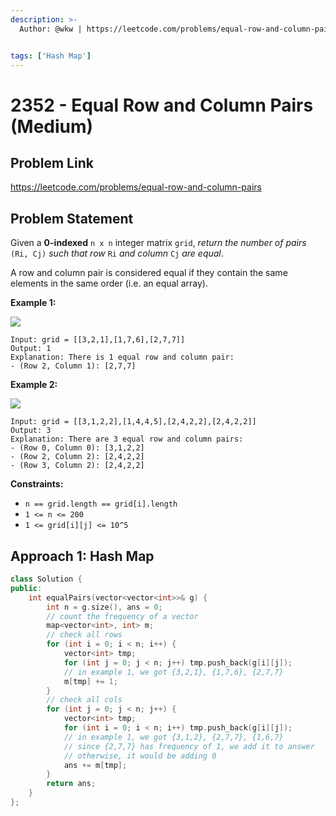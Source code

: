 ```yaml
---
description: >-
  Author: @wkw | https://leetcode.com/problems/equal-row-and-column-pairs


tags: ['Hash Map']
---
```


# 2352 - Equal Row and Column Pairs (Medium)

## Problem Link

https://leetcode.com/problems/equal-row-and-column-pairs

## Problem Statement

Given a **0-indexed** `n x n` integer matrix `grid`, _return the number of pairs_ `(Ri, Cj)` _such that row_ `Ri` _and column_ `Cj` _are equal_.

A row and column pair is considered equal if they contain the same elements in the same order (i.e. an equal array).

&#x20;

**Example 1:**

![](https://assets.leetcode.com/uploads/2022/06/01/ex1.jpg)

```
Input: grid = [[3,2,1],[1,7,6],[2,7,7]]
Output: 1
Explanation: There is 1 equal row and column pair:
- (Row 2, Column 1): [2,7,7]
```

**Example 2:**

![](https://assets.leetcode.com/uploads/2022/06/01/ex2.jpg)

```
Input: grid = [[3,1,2,2],[1,4,4,5],[2,4,2,2],[2,4,2,2]]
Output: 3
Explanation: There are 3 equal row and column pairs:
- (Row 0, Column 0): [3,1,2,2]
- (Row 2, Column 2): [2,4,2,2]
- (Row 3, Column 2): [2,4,2,2]
```

**Constraints:**

- `n == grid.length == grid[i].length`
- `1 <= n <= 200`
- `1 <= grid[i][j] <= 10^5`

## Approach 1: Hash Map

<SolutionAuthor name="@wkw"/>

```cpp
class Solution {
public:
    int equalPairs(vector<vector<int>>& g) {
        int n = g.size(), ans = 0;
        // count the frequency of a vector
        map<vector<int>, int> m;
        // check all rows
        for (int i = 0; i < n; i++) {
            vector<int> tmp;
            for (int j = 0; j < n; j++) tmp.push_back(g[i][j]);
            // in example 1, we got {3,2,1}, {1,7,6}, {2,7,7}
            m[tmp] += 1;
        }
        // check all cols
        for (int j = 0; j < n; j++) {
            vector<int> tmp;
            for (int i = 0; i < n; i++) tmp.push_back(g[i][j]);
            // in example 1, we got {3,1,2}, {2,7,7}, {1,6,7}
            // since {2,7,7} has frequency of 1, we add it to answer
            // otherwise, it would be adding 0
            ans += m[tmp];
        }
        return ans;
    }
};
```
